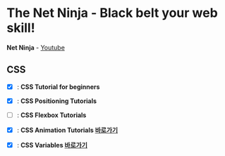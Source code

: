 # The Net Ninja - Black belt your web skill!

<b>Net Ninja</b> - [Youtube](https://www.youtube.com/c/TheNetNinja/featured)



## CSS

- [x] : **CSS Tutorial for beginners**
- [x] : **CSS Positioning Tutorials**
- [ ] : **CSS Flexbox Tutorials** 
- [x] : **CSS Animation Tutorials [바로가기](./css-animations-playlist/README.md)**
- [x] : **CSS Variables [바로가기](./CSS-Variables/README.md)**

